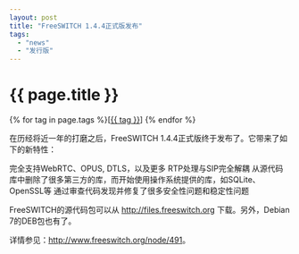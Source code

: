 ```yaml
---
layout: post
title: "FreeSWITCH 1.4.4正式版发布"
tags:
  - "news"
  - "发行版"
---
```


# {{ page.title }}

<div class="tags">
{% for tag in page.tags %}[<a class="tag" href="/tags.html#{{ tag }}">{{ tag }}</a>] {% endfor %}
</div>

在历经将近一年的打磨之后，FreeSWITCH 1.4.4正式版终于发布了。它带来了如下的新特性：

完全支持WebRTC、OPUS, DTLS，以及更多
RTP处理与SIP完全解耦
从源代码库中删除了很多第三方的库，而开始使用操作系统提供的库，如SQLite、OpenSSL等
通过审查代码发现并修复了很多安全性问题和稳定性问题

FreeSWITCH的源代码包可以从 <http://files.freeswitch.org> 下载。另外，Debian 7的DEB包也有了。

详情参见：<http://www.freeswitch.org/node/491>。

